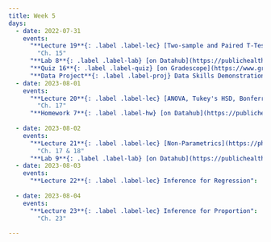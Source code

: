 ```yaml
---
title: Week 5
days:
  - date: 2022-07-31
    events:
      "**Lecture 19**{: .label .label-lec} [Two-sample and Paired T-Tests](https://ph142-ucb.github.io/su23/src/l19-ttests.pdf)[{recording}](https://bcourses.berkeley.edu/courses/1525581/pages/ttests)":
        "Ch. 15"
      "**Lab 8**{: .label .label-lab} [on Datahub](https://publichealth.datahub.berkeley.edu/hub/user-redirect/git-pull?repo=https%3A%2F%2Fgithub.com%2Fph142-ucb%2Fph142-su23&urlpath=rstudio%2F&branch=main) (Due Aug 1st)":
      "**Quiz 16**{: .label .label-quiz} [on Gradescope](https://www.gradescope.com/courses/546137) (Due Aug 2nd, 10:00 PM PST)":
      "**Data Project**{: .label .label-proj} Data Skills Demonstration Part II (Due 10:00 PM PST)":    
  - date: 2023-08-01
    events:
      "**Lecture 20**{: .label .label-lec} [ANOVA, Tukey's HSD, Bonferroni Method](https://ph142-ucb.github.io/su23/src/anova.pdf)[{videos}](https://bcourses.berkeley.edu/courses/1525581/pages/anova)": 
        "Ch. 17"
      "**Homework 7**{: .label .label-hw} [on Datahub](https://publichealth.datahub.berkeley.edu/hub/user-redirect/git-pull?repo=https%3A%2F%2Fgithub.com%2Fph142-ucb%2Fph142-su23&urlpath=rstudio%2F&branch=main)" :
      
  - date: 2023-08-02
    events:
      "**Lecture 21**{: .label .label-lec} [Non-Parametrics](https://ph142-ucb.github.io/su23/src/l21-non-para.pdf)[{recording and annotations}](https://bcourses.berkeley.edu/courses/1525581/pages/non-para-live)":
        "Ch. 17 & 18"
      "**Lab 9**{: .label .label-lab} [on Datahub](https://publichealth.datahub.berkeley.edu/hub/user-redirect/git-pull?repo=https%3A%2F%2Fgithub.com%2Fph142-ucb%2Fph142-su23&urlpath=rstudio%2F&branch=main) (Due Aug 3rd)":
  - date: 2023-08-03
    events:
      "**Lecture 22**{: .label .label-lec} Inference for Regression":
      
  - date: 2023-08-04
    events:
      "**Lecture 23**{: .label .label-lec} Inference for Proportion":
        "Ch. 23"
      
---
```

